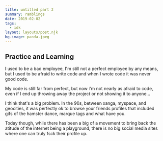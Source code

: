 ```yaml
---
title: untitled part 2
summary: ramblings
date: 2019-02-02
tags:
  - idk
layout: layouts/post.njk
bg-image: panda.jpeg
---
```


## Practice and Learning

I used to be a bad employee, I'm still not a perfect employee by any means, but I used to be afraid to write code and when I wrote code it was never good code.

My code is still far from perfect, but now I'm not nearly as afraid to code, even if I end up throwing away the project or not showing it to anyone...

I think that's a big problem. In the 90s, between xanga, myspace, and geocities, it was perfectly ok to browse your friends profiles that included gifs of the hamster dance, marque tags and what have you.

Today though, while there has been a big of a movement to bring back the atitude of the internet being a playground, there is no big social media sites where one can truly fsck their profile up.

